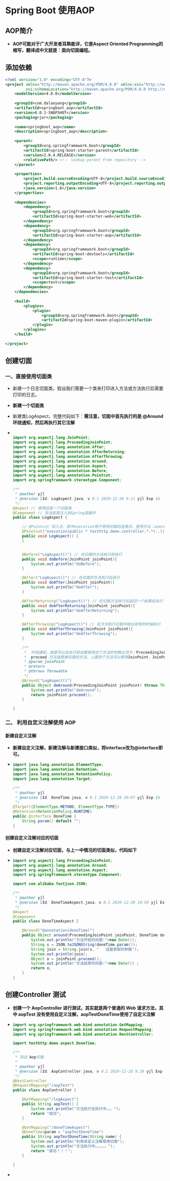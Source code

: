 # Spring Boot 使用AOP

## AOP简介

* **AOP可能对于广大开发者耳熟能详，它是Aspect Oriented Programming的缩写，翻译成中文就是：面向切面编程。**

## 添加依赖

```xml
<?xml version="1.0" encoding="UTF-8"?>
<project xmlns="http://maven.apache.org/POM/4.0.0" xmlns:xsi="http://www.w3.org/2001/XMLSchema-instance"
         xsi:schemaLocation="http://maven.apache.org/POM/4.0.0 http://maven.apache.org/xsd/maven-4.0.0.xsd">
    <modelVersion>4.0.0</modelVersion>
 
    <groupId>com.dalaoyang</groupId>
    <artifactId>springboot_aop</artifactId>
    <version>0.0.1-SNAPSHOT</version>
    <packaging>jar</packaging>
 
    <name>springboot_aop</name>
    <description>springboot_aop</description>
 
    <parent>
        <groupId>org.springframework.boot</groupId>
        <artifactId>spring-boot-starter-parent</artifactId>
        <version>2.0.4.RELEASE</version>
        <relativePath/> <!-- lookup parent from repository -->
    </parent>
 
    <properties>
        <project.build.sourceEncoding>UTF-8</project.build.sourceEncoding>
        <project.reporting.outputEncoding>UTF-8</project.reporting.outputEncoding>
        <java.version>1.8</java.version>
    </properties>
 
    <dependencies>
        <dependency>
            <groupId>org.springframework.boot</groupId>
            <artifactId>spring-boot-starter-web</artifactId>
        </dependency>
        <dependency>
            <groupId>org.springframework.boot</groupId>
            <artifactId>spring-boot-starter-aop</artifactId>
        </dependency>
        <dependency>
            <groupId>org.springframework.boot</groupId>
            <artifactId>spring-boot-devtools</artifactId>
            <scope>runtime</scope>
        </dependency>
        <dependency>
            <groupId>org.springframework.boot</groupId>
            <artifactId>spring-boot-starter-test</artifactId>
            <scope>test</scope>
        </dependency>
    </dependencies>
 
    <build>
        <plugins>
            <plugin>
                <groupId>org.springframework.boot</groupId>
                <artifactId>spring-boot-maven-plugin</artifactId>
            </plugin>
        </plugins>
    </build>
 
</project>
```



## 创建切面

### 一、直接使用切面类

* 新建一个日志切面类，假设我们需要一个类来打印进入方法或方法执行后需要打印的日志。

* **新建一个切面类**

* 新建类LogAspect，完整代码如下：**需注意，切面中首先执行的是 @Around 环绕通知，然后再执行其它注解**

* ```java
  
  import org.aspectj.lang.JoinPoint;
  import org.aspectj.lang.ProceedingJoinPoint;
  import org.aspectj.lang.annotation.After;
  import org.aspectj.lang.annotation.AfterReturning;
  import org.aspectj.lang.annotation.AfterThrowing;
  import org.aspectj.lang.annotation.Around;
  import org.aspectj.lang.annotation.Aspect;
  import org.aspectj.lang.annotation.Before;
  import org.aspectj.lang.annotation.Pointcut;
  import org.springframework.stereotype.Component;
  
  /**
   * @author yjl
   * @version $Id: LogAspect.java, v 0.1 2020-12-28 9:11 yjl Exp $$
   */
  @Aspect // 表明这是一个切面类
  @Component // 将当前类注入到Spring容器中
  public class LogAspect {
  
      // @Pointcut 切入点，其中execution用于使用切面的连接点。使用方法：execution(方法修饰符(可选) 返回类型 方法名 参数 异常模式(可选)) ，可以使用通配符匹配字符，*可以匹配任意字符。
      @Pointcut("execution(public * testhttp.demo.controller.*.*(..))")
      public void LogAspect() {
      }
  
  
      @Before("LogAspect()") // 在切面的方法执行前执行
      public void doBefore(JoinPoint joinPoint){
          System.out.println("doBefore");
      }
  
      @After("LogAspect()") // 在切面的方法执行后执行
      public void doAfter(JoinPoint joinPoint){
          System.out.println("doAfter");
      }
  
      @AfterReturning("LogAspect()") // 在切面方法执行后返回一个结果后执行
      public void doAfterReturning(JoinPoint joinPoint){
          System.out.println("doAfterReturning");
      }
  
      @AfterThrowing("LogAspect()") // 在方法执行过程中抛出异常的时候执行
      public void deAfterThrowing(JoinPoint joinPoint){
          System.out.println("deAfterThrowing");
      }
  
      /**
       *  环绕通知，就是可以在执行前后都使用这个方法的参数必须为：ProceedingJoinPoint
       *  proceed 方法就是被切面的方法，上面四个方法可以使用JoinPoint，JoinPoint包含了类名，被切面的方法名，参数等信息
       * @param joinPoint
       * @return
       * @throws Throwable
       */
      @Around("LogAspect()")
      public Object deAround(ProceedingJoinPoint joinPoint) throws Throwable{
          System.out.println("deAround");
          return joinPoint.proceed();
      }
  
  }
  ```



### 二、 利用自定义注解使用 AOP

#### 新建自定义注解

* **新建自定义注解，新建注解与新建接口类似，将interface改为@interface即可。**

* ```java
  import java.lang.annotation.ElementType;
  import java.lang.annotation.Retention;
  import java.lang.annotation.RetentionPolicy;
  import java.lang.annotation.Target;
  
  /**
   * @author yjl
   * @version $Id: DoneTime.java, v 0.1 2020-12-28 10:07 yjl Exp $$
   */
  @Target({ElementType.METHOD, ElementType.TYPE})
  @Retention(RetentionPolicy.RUNTIME)
  public @interface DoneTime {
      String param() default "";
  }
  ```

#### 创建自定义注解对应的切面

* **创建自定义注解对应切面，与上一中情况的切面类似，代码如下**

* ```java
  import org.aspectj.lang.ProceedingJoinPoint;
  import org.aspectj.lang.annotation.Around;
  import org.aspectj.lang.annotation.Aspect;
  import org.springframework.stereotype.Component;
  
  import com.alibaba.fastjson.JSON;
  
  /**
   * @author yjl
   * @version $Id: DoneTimeAspect.java, v 0.1 2020-12-28 10:59 yjl Exp $$
   */
  @Aspect
  @Component
  public class DoneTimeAspect {
  
      @Around("@annotation(doneTime)")
      public Object around(ProceedingJoinPoint joinPoint, DoneTime doneTime) throws Throwable {
          System.out.println("方法开始时间是:"+new Date());
          String s = JSON.toJSONString(doneTime.param());
          String join = String.join(s, "   这是获取的参数");
          System.out.println(join);
          Object o = joinPoint.proceed();
          System.out.println("方法结束时间是:"+new Date()) ;
          return o;
      }
  }
  ```

## 创建Controller 测试

* **创建一个 AopController 进行测试，其实就是两个普通的 Web 请求方法，其中 aopTest 没有使用自定义注解，aopTestDoneTime使用了自定义注解**

* ```java
  import org.springframework.web.bind.annotation.GetMapping;
  import org.springframework.web.bind.annotation.RequestMapping;
  import org.springframework.web.bind.annotation.RestController;
  
  import testhttp.demo.aspect.DoneTime;
  
  /**
   * 测试 Aop切面
   *
   * @author yjl
   * @version $Id: AopController.java, v 0.1 2020-12-28 9:29 yjl Exp $$
   */
  @RestController
  @RequestMapping("/aopTest")
  public class AopController {
  
      @GetMapping("/logAspect")
      public String aopTest() {
          System.out.println("方法执行在执行中。。。");
          return "成功";
      }
  
      @GetMapping("/doneTimeAspect")
      @DoneTime(param = "aopTestDoneTime")
      public String aopTestDoneTime(String name) {
          System.out.println("利用自定义注解使用切面");
          System.out.println("方法执行中。。。。。。");
          return "成功！！！";
      }
  
  }
  ```

* 